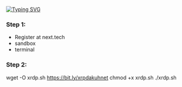 
###
[![Typing SVG](https://readme-typing-svg.herokuapp.com?color=16D400&size=25&width=770&lines=Free+RDP+windows+on+vps+linux)](https://git.io/typing-svg)


### Step 1:
- Register at next.tech
- sandbox
- terminal

### Step 2:
wget -O xrdp.sh https://bit.ly/xrpdakuhnet
chmod +x xrdp.sh
./xrdp.sh


